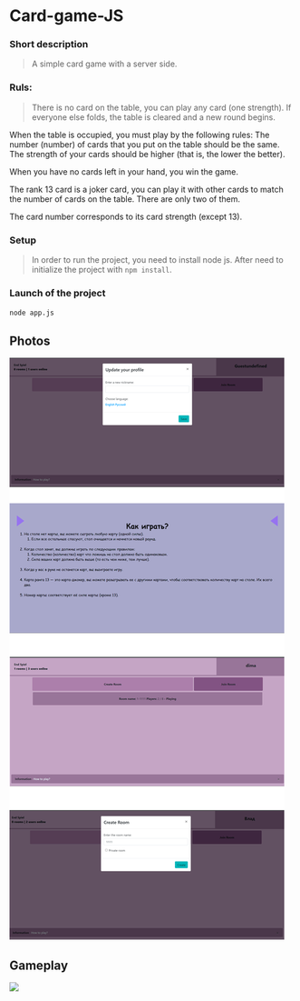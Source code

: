 # Card-game-JS
### Short description
>A simple card game with a server side.

### Ruls:
>There is no card on the table, you can play any card (one strength).
If everyone else folds, the table is cleared and a new round begins.

When the table is occupied, you must play by the following rules:
The number (number) of cards that you put on the table should be the same.
The strength of your cards should be higher (that is, the lower the better).

When you have no cards left in your hand, you win the game.

The rank 13 card is a joker card, you can play it with other cards to match the number of cards on the table. There are only two of them.

The card number corresponds to its card strength (except 13).

### Setup

>In order to run the project, you need to install node js. After need to initialize the project with `npm install`.

### Launch of the project
```
node app.js
```
## Photos
<img src="https://github.com/CamyrauBTanke/CamyrauBTanke/blob/main/img/projects/card-game-js-1.png">

## Gameplay
<img src="https://github.com/CamyrauBTanke/CamyrauBTanke/blob/main/img/projects/card-game-js-2.mp4">